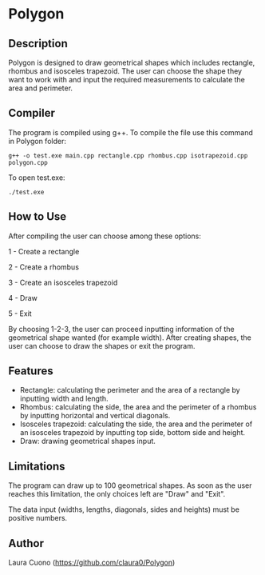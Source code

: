 # Polygon

## Description
Polygon is designed to draw geometrical shapes which includes rectangle, rhombus and isosceles trapezoid. The user can choose the shape they want to work with and input the required measurements to calculate the area and perimeter.

## Compiler
The program is compiled using g++.
To compile the file use this command in Polygon folder:

```
g++ -o test.exe main.cpp rectangle.cpp rhombus.cpp isotrapezoid.cpp polygon.cpp
```

To open test.exe:

```
./test.exe
```

## How to Use
After compiling the user can choose among these options:

1 - Create a rectangle

2 - Create a rhombus

3 - Create an isosceles trapezoid

4 - Draw

5 - Exit

By choosing 1-2-3, the user can proceed inputting information of the geometrical shape wanted (for example width).
After creating shapes, the user can choose to draw the shapes or exit the program.

## Features
- Rectangle: calculating the perimeter and the area of a rectangle by inputting width and length.
- Rhombus: calculating the side, the area and the perimeter of a rhombus by inputting horizontal and vertical diagonals.
- Isosceles trapezoid: calculating the side, the area and the perimeter of an isosceles trapezoid by inputting top side, bottom side and height.
- Draw: drawing geometrical shapes input.

## Limitations
The program can draw up to 100 geometrical shapes. As soon as the user reaches this limitation, the only choices left are "Draw" and "Exit".

The data input (widths, lengths, diagonals, sides and heights) must be positive numbers.

## Author
Laura Cuono (https://github.com/claura0/Polygon)
